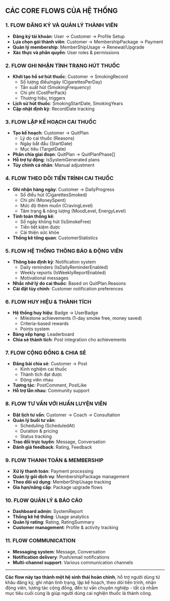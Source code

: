 ## **CÁC CORE FLOWS CỦA HỆ THỐNG**

### **1. FLOW ĐĂNG KÝ VÀ QUẢN LÝ THÀNH VIÊN**

- **Đăng ký tài khoản**: User → Customer → Profile Setup
- **Lựa chọn gói thành viên**: Customer → MembershipPackage → Payment
- **Quản lý membership**: MemberShipUsage → Renewal/Upgrade
- **Xác thực và phân quyền**: User roles & permissions

### **2. FLOW GHI NHẬN TÌNH TRẠNG HÚT THUỐC**

- **Khởi tạo hồ sơ hút thuốc**: Customer → SmokingRecord
  - Số lượng điếu/ngày (CigarettesPerDay)
  - Tần suất hút (SmokingFrequency)
  - Chi phí (CostPerPack)
  - Thương hiệu, triggers
- **Lịch sử hút thuốc**: SmokingStartDate, SmokingYears
- **Cập nhật định kỳ**: RecordDate tracking

### **3. FLOW LẬP KẾ HOẠCH CAI THUỐC**

- **Tạo kế hoạch**: Customer → QuitPlan
  - Lý do cai thuốc (Reasons)
  - Ngày bắt đầu (StartDate)
  - Mục tiêu (TargetDate)
- **Phân chia giai đoạn**: QuitPlan → QuitPlanPhase[]
- **Hỗ trợ tự động**: IsSystemGenerated plans
- **Tùy chỉnh cá nhân**: Manual adjustment

### **4. FLOW THEO DÕI TIẾN TRÌNH CAI THUỐC**

- **Ghi nhận hàng ngày**: Customer → DailyProgress
  - Số điếu hút (CigarettesSmoked)
  - Chi phí (MoneySpent)
  - Mức độ thèm muốn (CravingLevel)
  - Tâm trạng & năng lượng (MoodLevel, EnergyLevel)
- **Tính toán thống kê**:
  - Số ngày không hút (IsSmokeFree)
  - Tiền tiết kiệm được
  - Cải thiện sức khỏe
- **Thống kê tổng quan**: CustomerStatistics

### **5. FLOW HỆ THỐNG THÔNG BÁO & ĐỘNG VIÊN**

- **Thông báo định kỳ**: Notification system
  - Daily reminders (IsDailyReminderEnabled)
  - Weekly reports (IsWeeklyReportEnabled)
  - Motivational messages
- **Nhắc nhở lý do cai thuốc**: Based on QuitPlan.Reasons
- **Cài đặt tùy chỉnh**: Customer notification preferences

### **6. FLOW HUY HIỆU & THÀNH TÍCH**

- **Hệ thống huy hiệu**: Badge → UserBadge
  - Milestone achievements (1-day smoke free, money saved)
  - Criteria-based rewards
  - Points system
- **Bảng xếp hạng**: Leaderboard
- **Chia sẻ thành tích**: Post integration cho achievements

### **7. FLOW CỘNG ĐỒNG & CHIA SẺ**

- **Đăng bài chia sẻ**: Customer → Post
  - Kinh nghiệm cai thuốc
  - Thành tích đạt được
  - Động viên nhau
- **Tương tác**: PostComment, PostLike
- **Hỗ trợ lẫn nhau**: Community support

### **8. FLOW TƯ VẤN VỚI HUẤN LUYỆN VIÊN**

- **Đặt lịch tư vấn**: Customer → Coach → Consultation
- **Quản lý buổi tư vấn**:
  - Scheduling (ScheduledAt)
  - Duration & pricing
  - Status tracking
- **Trao đổi trực tuyến**: Message, Conversation
- **Đánh giá feedback**: Rating, Feedback

### **9. FLOW THANH TOÁN & MEMBERSHIP**

- **Xử lý thanh toán**: Payment processing
- **Quản lý gói dịch vụ**: MembershipPackage management
- **Theo dõi sử dụng**: MemberShipUsage tracking
- **Gia hạn/nâng cấp**: Package upgrade flows

### **10. FLOW QUẢN LÝ & BÁO CÁO**

- **Dashboard admin**: SystemReport
- **Thống kê hệ thống**: Usage analytics
- **Quản lý rating**: Rating, RatingSummary
- **Customer management**: Profile & activity tracking

### **11. FLOW COMMUNICATION**

- **Messaging system**: Message, Conversation
- **Notification delivery**: Push/email notifications
- **Multi-channel support**: Various communication channels

---

**Các flow này tạo thành một hệ sinh thái hoàn chỉnh**, hỗ trợ người dùng từ khâu đăng ký, ghi nhận tình trạng, lập kế hoạch, theo dõi tiến trình, nhận động viên, tương tác cộng đồng, đến tư vấn chuyên nghiệp - tất cả nhằm mục tiêu cuối cùng là giúp người dùng cai nghiện thuốc lá thành công.
